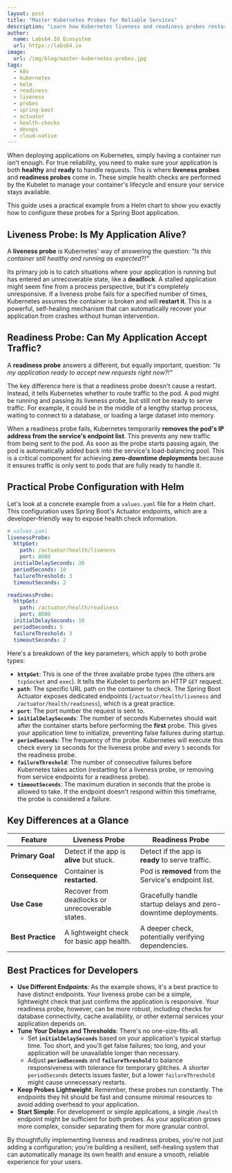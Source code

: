 ```yaml
---
layout: post
title: "Master Kubernetes Probes for Reliable Services"
description: "Learn how Kubernetes liveness and readiness probes restart failed containers and manage traffic for seamless, reliable application deployments."
author:
  name: Labs64.IO Ecosystem
  url: https://labs64.io
image:
  url: /img/blog/master-kubernetes-probes.jpg
tags:
  - k8s
  - kubernetes
  - helm
  - readiness
  - liveness
  - probes
  - spring-boot
  - actuator
  - health-checks
  - devops
  - cloud-native
---
```


When deploying applications on Kubernetes, simply having a container run isn't enough. For true reliability, you need to make sure your application is both **healthy** and **ready** to handle requests. This is where **liveness probes** and **readiness probes** come in. These simple health checks are performed by the Kubelet to manage your container's lifecycle and ensure your service stays available.

This guide uses a practical example from a Helm chart to show you exactly how to configure these probes for a Spring Boot application.

## Liveness Probe: Is My Application Alive?

A **liveness probe** is Kubernetes' way of answering the question: *"Is this container still healthy and running as expected?!"*

Its primary job is to catch situations where your application is running but has entered an unrecoverable state, like a **deadlock**. A stalled application might seem fine from a process perspective, but it's completely unresponsive. If a liveness probe fails for a specified number of times, Kubernetes assumes the container is broken and will **restart it**. This is a powerful, self-healing mechanism that can automatically recover your application from crashes without human intervention.

## Readiness Probe: Can My Application Accept Traffic?

A **readiness probe** answers a different, but equally important, question: *"Is my application ready to accept new requests right now?!"*

The key difference here is that a readiness probe doesn't cause a restart. Instead, it tells Kubernetes whether to route traffic to the pod. A pod might be running and passing its liveness probe, but still not be ready to serve traffic. For example, it could be in the middle of a lengthy startup process, waiting to connect to a database, or loading a large dataset into memory.

When a readiness probe fails, Kubernetes temporarily **removes the pod's IP address from the service's endpoint list**. This prevents any new traffic from being sent to the pod. As soon as the probe starts passing again, the pod is automatically added back into the service's load-balancing pool. This is a critical component for achieving **zero-downtime deployments** because it ensures traffic is only sent to pods that are fully ready to handle it.

## Practical Probe Configuration with Helm

Let's look at a concrete example from a `values.yaml` file for a Helm chart. This configuration uses Spring Boot's Actuator endpoints, which are a developer-friendly way to expose health check information.

```yaml
# values.yaml
livenessProbe:
  httpGet:
    path: /actuator/health/liveness
    port: 8080
  initialDelaySeconds: 30
  periodSeconds: 10
  failureThreshold: 3
  timeoutSeconds: 2

readinessProbe:
  httpGet:
    path: /actuator/health/readiness
    port: 8080
  initialDelaySeconds: 10
  periodSeconds: 5
  failureThreshold: 3
  timeoutSeconds: 2
```

Here's a breakdown of the key parameters, which apply to both probe types:

* **`httpGet`**: This is one of the three available probe types (the others are `tcpSocket` and `exec`). It tells the Kubelet to perform an HTTP `GET` request.
* **`path`**: The specific URL path on the container to check. The Spring Boot Actuator exposes dedicated endpoints (`/actuator/health/liveness` and `/actuator/health/readiness`), which is a great practice.
* **`port`**: The port number the request is sent to.
* **`initialDelaySeconds`**: The number of seconds Kubernetes should wait after the container starts before performing the **first** probe. This gives your application time to initialize, preventing false failures during startup.
* **`periodSeconds`**: The frequency of the probe. Kubernetes will execute this check every `10` seconds for the liveness probe and every `5` seconds for the readiness probe.
* **`failureThreshold`**: The number of consecutive failures before Kubernetes takes action (restarting for a liveness probe, or removing from service endpoints for a readiness probe).
* **`timeoutSeconds`**: The maximum duration in seconds that the probe is allowed to take. If the endpoint doesn't respond within this timeframe, the probe is considered a failure.

## Key Differences at a Glance

| Feature           | Liveness Probe                                | Readiness Probe                                    |
| ----------------- | --------------------------------------------- | -------------------------------------------------- |
| **Primary Goal** | Detect if the app is **alive** but stuck.     | Detect if the app is **ready** to serve traffic.   |
| **Consequence** | Container is **restarted**.                   | Pod is **removed** from the Service's endpoint list. |
| **Use Case** | Recover from deadlocks or unrecoverable states. | Gracefully handle startup delays and zero-downtime deployments. |
| **Best Practice** | A lightweight check for basic app health.       | A deeper check, potentially verifying dependencies. |

## Best Practices for Developers

- **Use Different Endpoints**: As the example shows, it's a best practice to have distinct endpoints. Your liveness probe can be a simple, lightweight check that just confirms the application is responsive. Your readiness probe, however, can be more robust, including checks for database connectivity, cache availability, or other external services your application depends on.
- **Tune Your Delays and Thresholds**: There's no one-size-fits-all.
    - Set **`initialDelaySeconds`** based on your application's typical startup time. Too short, and you'll get false failures; too long, and your application will be unavailable longer than necessary.
    - Adjust **`periodSeconds`** and **`failureThreshold`** to balance responsiveness with tolerance for temporary glitches. A shorter `periodSeconds` detects issues faster, but a lower `failureThreshold` might cause unnecessary restarts.
- **Keep Probes Lightweight**: Remember, these probes run constantly. The endpoints they hit should be fast and consume minimal resources to avoid adding overhead to your application.
- **Start Simple**: For development or simple applications, a single `/health` endpoint might be sufficient for both probes. As your application grows more complex, consider separating them for more granular control.

By thoughtfully implementing liveness and readiness probes, you're not just adding a configuration; you're building a resilient, self-healing system that can automatically manage its own health and ensure a smooth, reliable experience for your users.